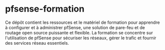 # pfsense-formation
Ce dépôt contient les ressources et le matériel de formation pour apprendre à configurer et à administrer pfSense, une solution de pare-feu et de routage open source puissante et flexible. La formation se concentre sur l'utilisation de pfSense pour sécuriser les réseaux, gérer le trafic et fournir des services réseau essentiels.
